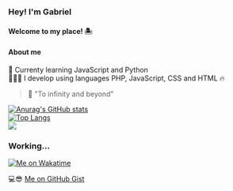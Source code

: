 ### Hey! I'm Gabriel
#### Welcome to my place! 🏝️

#### <b>About me</b>
🎯 Currenty learning JavaScript and Python <br>
👨🏽‍💻 I develop using languages PHP, JavaScript, CSS and HTML 🔥<br>
> 🚀 "To infinity and beyond"

[![Anurag's GitHub stats](https://github-readme-stats.vercel.app/api?username=gabriersdev&show_icons=true&theme=dark)](https://github.com/anuraghazra/github-readme-stats)<br/>
[![Top Langs](https://github-readme-stats.vercel.app/api/top-langs/?username=gabriersdev&layout=compact&theme=dark)](https://github.com/anuraghazra/github-readme-stats)<br/>
![](https://komarev.com/ghpvc/?username=gabriersdev&color=brightgreen&style=for-the-badge&label=VISITAS)

<!--
**gabrieszin/gabrieszin** is a ✨ _special_ ✨ repository because its `README.md` (this file) appears on your GitHub profile.

Here are some ideas to get you started:

- 🔭 I’m currently working on ...
- 🌱 I’m currently learning ...
- 👯 I’m looking to collaborate on ...
- 🤔 I’m looking for help with ...
- 💬 Ask me about ...
- 📫 How to reach me: ...
- 😄 Pronouns: ...
- ⚡ Fun fact: ...
-->

### Working...

[![Me on Wakatime](https://github-readme-stats.vercel.app/api/wakatime?username=gabriersdev&theme=vue-dark)](https://github.com/)

💻😎 [Me on GitHub Gist](https://gist.github.com/gabriersdev)
